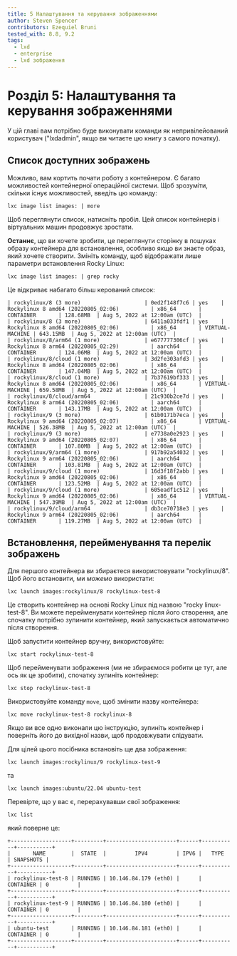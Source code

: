 ```yaml
---
title: 5 Налаштування та керування зображеннями
author: Steven Spencer
contributors: Ezequiel Bruni
tested_with: 8.8, 9.2
tags:
  - lxd
  - enterprise
  - lxd зображення
---
```


# Розділ 5: Налаштування та керування зображеннями

У цій главі вам потрібно буде виконувати команди як непривілейований користувач ("lxdadmin", якщо ви читаєте цю книгу з самого початку).

## Список доступних зображень

Можливо, вам кортить почати роботу з контейнером. Є багато можливостей контейнерної операційної системи. Щоб зрозуміти, скільки існує можливостей, введіть цю команду:

```
lxc image list images: | more
```

Щоб переглянути список, натисніть пробіл. Цей список контейнерів і віртуальних машин продовжує зростати.

**Останнє**, що ви хочете зробити, це переглянути сторінку в пошуках образу контейнера для встановлення, особливо якщо ви знаєте образ, який хочете створити. Змініть команду, щоб відображати лише параметри встановлення Rocky Linux:

```
lxc image list images: | grep rocky
```

Це відкриває набагато більш керований список:

```
| rockylinux/8 (3 more)                    | 0ed2f148f7c6 | yes    | Rockylinux 8 amd64 (20220805_02:06)          | x86_64       | CONTAINER       | 128.68MB  | Aug 5, 2022 at 12:00am (UTC)  |
| rockylinux/8 (3 more)                    | 6411a033fdf1 | yes    | Rockylinux 8 amd64 (20220805_02:06)          | x86_64       | VIRTUAL-MACHINE | 643.15MB  | Aug 5, 2022 at 12:00am (UTC)  |
| rockylinux/8/arm64 (1 more)              | e677777306cf | yes    | Rockylinux 8 arm64 (20220805_02:29)          | aarch64      | CONTAINER       | 124.06MB  | Aug 5, 2022 at 12:00am (UTC)  |
| rockylinux/8/cloud (1 more)              | 3d2fe303afd3 | yes    | Rockylinux 8 amd64 (20220805_02:06)          | x86_64       | CONTAINER       | 147.04MB  | Aug 5, 2022 at 12:00am (UTC)  |
| rockylinux/8/cloud (1 more)              | 7b37619bf333 | yes    | Rockylinux 8 amd64 (20220805_02:06)          | x86_64       | VIRTUAL-MACHINE | 659.58MB  | Aug 5, 2022 at 12:00am (UTC)  |
| rockylinux/8/cloud/arm64                 | 21c930b2ce7d | yes    | Rockylinux 8 arm64 (20220805_02:06)          | aarch64      | CONTAINER       | 143.17MB  | Aug 5, 2022 at 12:00am (UTC)  |
| rockylinux/9 (3 more)                    | 61b0171b7eca | yes    | Rockylinux 9 amd64 (20220805_02:07)          | x86_64       | VIRTUAL-MACHINE | 526.38MB  | Aug 5, 2022 at 12:00am (UTC)  |
| rockylinux/9 (3 more)                    | e7738a0e2923 | yes    | Rockylinux 9 amd64 (20220805_02:07)          | x86_64       | CONTAINER       | 107.80MB  | Aug 5, 2022 at 12:00am (UTC)  |
| rockylinux/9/arm64 (1 more)              | 917b92a54032 | yes    | Rockylinux 9 arm64 (20220805_02:06)          | aarch64      | CONTAINER       | 103.81MB  | Aug 5, 2022 at 12:00am (UTC)  |
| rockylinux/9/cloud (1 more)              | 16d3f18f2abb | yes    | Rockylinux 9 amd64 (20220805_02:06)          | x86_64       | CONTAINER       | 123.52MB  | Aug 5, 2022 at 12:00am (UTC)  |
| rockylinux/9/cloud (1 more)              | 605eadf1c512 | yes    | Rockylinux 9 amd64 (20220805_02:06)          | x86_64       | VIRTUAL-MACHINE | 547.39MB  | Aug 5, 2022 at 12:00am (UTC)  |
| rockylinux/9/cloud/arm64                 | db3ce70718e3 | yes    | Rockylinux 9 arm64 (20220805_02:06)          | aarch64      | CONTAINER       | 119.27MB  | Aug 5, 2022 at 12:00am (UTC)  |
```

## Встановлення, перейменування та перелік зображень

Для першого контейнера ви збираєтеся використовувати "rockylinux/8". Щоб його встановити, ми *можемо* використати:

```
lxc launch images:rockylinux/8 rockylinux-test-8
```

Це створить контейнер на основі Rocky Linux під назвою "rocky linux-test-8". Ви можете перейменувати контейнер після його створення, але спочатку потрібно зупинити контейнер, який запускається автоматично після створення.

Щоб запустити контейнер вручну, використовуйте:

```
lxc start rockylinux-test-8
```

Щоб перейменувати зображення (ми не збираємося робити це тут, але ось як це зробити), спочатку зупиніть контейнер:

```
lxc stop rockylinux-test-8
```

Використовуйте команду `move`, щоб змінити назву контейнера:

```
lxc move rockylinux-test-8 rockylinux-8
```

Якщо ви все одно виконали цю інструкцію, зупиніть контейнер і поверніть його до вихідної назви, щоб продовжувати слідувати.

Для цілей цього посібника встановіть ще два зображення:

```
lxc launch images:rockylinux/9 rockylinux-test-9
```

та

```
lxc launch images:ubuntu/22.04 ubuntu-test
```

Перевірте, що у вас є, перерахувавши свої зображення:

```
lxc list
```

який поверне це:

```
+-------------------+---------+----------------------+------+-----------+-----------+
|       NAME        |  STATE  |         IPV4         | IPV6 |   TYPE    | SNAPSHOTS |
+-------------------+---------+----------------------+------+-----------+-----------+
| rockylinux-test-8 | RUNNING | 10.146.84.179 (eth0) |      | CONTAINER | 0         |
+-------------------+---------+----------------------+------+-----------+-----------+
| rockylinux-test-9 | RUNNING | 10.146.84.180 (eth0) |      | CONTAINER | 0         |
+-------------------+---------+----------------------+------+-----------+-----------+
| ubuntu-test       | RUNNING | 10.146.84.181 (eth0) |      | CONTAINER | 0         |
+-------------------+---------+----------------------+------+-----------+-----------+

```

